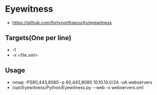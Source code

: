 # Eyewitness
- https://github.com/fortynorthsecurity/eyewitness
## Targets(One per line) 
- -f <filename>
- -x <file.xml>
## Usage
- nmap -PS80,443,8080 -p 80,443,8080 10.10.10.0/24 -oA webservers
- /opt/Eyewitness/Python/Eyewitness.py --web -x webservers.xml 
